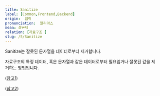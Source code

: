 ```yaml
---
title: Sanitize
label: [Common,Frontend,Backend]
origin:  입력
pronunciation:  알리아스
mean: 살균제
relation: [자료구조 ]
slug: /S/Sanitize
---
```


<content>
<p>Sanitize는 잘못된 문자열을 데이터로부터 제거합니다.</p><p>자료구조의 특정 데이터, 혹은 문자열과 같은 데이터로부터 필요업거나 잘못된 값을 제거하는 방법입니다.  </p><p>(<a href="https://medium.com/@abderrahman.hamila/what-sanitize-mean-and-why-sanitize-in-code-data-5c68c9f76164">참고1</a>)</p><p>(<a href="https://github.com/marmelab/react-admin/blob/master/packages/ra-ui-materialui/src/input/sanitizeRestProps.ts">참고2</a>)</p>
</content>
